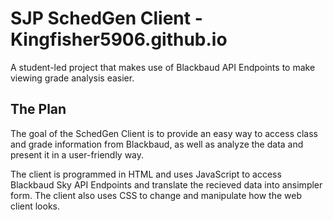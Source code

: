 # SJP SchedGen Client - Kingfisher5906.github.io
A student-led project that makes use of Blackbaud API Endpoints to make viewing grade analysis easier.

## The Plan
The goal of the SchedGen Client is to provide an easy way to access class and grade information from Blackbaud, as well as analyze the data and present it in a user-friendly way.

The client is programmed in HTML and uses JavaScript to access Blackbaud Sky API Endpoints and translate the recieved data into ansimpler form.  The client also uses CSS to change and manipulate how the web client looks.
